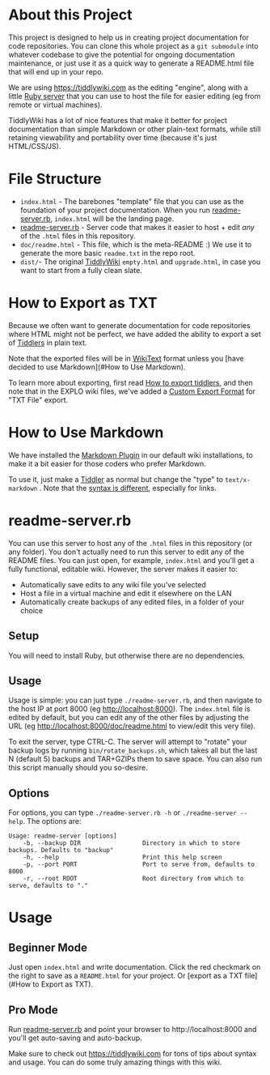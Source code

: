 # About this Project

This project is designed to help us in creating project documentation for code repositories. You can clone this whole project as a `git submodule` into whatever codebase to give the potential for ongoing documentation maintenance, or just use it as a quick way to generate a README.html file that will end up in your repo.

We are using <https://tiddlywiki.com> as the editing "engine", along with a little [Ruby server](#readme-server.rb) that you can use to host the file for easier editing (eg from remote or virtual machines).

TiddlyWiki has a lot of nice features that make it better for project documentation than simple Markdown or other plain-text formats, while still retaining viewability and portability over time (because it's just HTML/CSS/JS).


# File Structure

- `index.html` - The barebones "template" file that you can use as the foundation of your project documentation. When you run [readme-server.rb](#readme-server.rb), `index.html` will be the landing page.
- [readme-server.rb](#readme-server.rb) - Server code that makes it easier to host + edit _any_ of the `.html` files in this repository.
- `doc/readme.html` - This file, which is the meta-README :) We use it to generate the more basic `readme.txt` in the repo root.
- `dist/`- The original [TiddlyWiki](https://tiddlywiki.com) `empty.html` and `upgrade.html`, in case you want to start from a fully clean slate.


# How to Export as TXT

Because we often want to generate documentation for code repositories where HTML might not be perfect, we have added the ability to export a set of [Tiddlers](https://tiddlywiki.com/#Tiddlers) in plain text.

Note that the exported files will be in [WikiText](https://tiddlywiki.com/#WikiText) format unless you [have decided to use Markdown](#How to Use Markdown).

To learn more about exporting, first read [How to export tiddlers](https://tiddlywiki.com/#How%20to%20export%20tiddlers), and then note that in the EXPLO wiki files, we've added a [Custom Export Format](https://tiddlywiki.com/#Creating%20a%20custom%20export%20format) for "TXT File" export.


# How to Use Markdown

We have installed the [Markdown Plugin](https://tiddlywiki.com/plugins/tiddlywiki/markdown/) in our default wiki installations, to make it a bit easier for those coders who prefer Markdown.

To use it, just make a [Tiddler](https://tiddlywiki.com/#Tiddlers) as normal but change the "type" to `text/x-markdown` . Note that the [syntax is different](https://tiddlywiki.com/plugins/tiddlywiki/markdown/#MarkdownExample), especially for links.


# readme-server.rb

You can use this server to host any of the `.html` files in this repository (or any folder). You don't actually need to run this server to edit any of the README files. You can just open, for example, `index.html` and you'll get a fully functional, editable wiki. However, the server makes it easier to:

- Automatically save edits to any wiki file you've selected
- Host a file in a virtual machine and edit it elsewhere on the LAN
- Automatically create backups of any edited files, in a folder of your choice


## Setup

You will need to install Ruby, but otherwise there are no dependencies.


## Usage

Usage is simple: you can just type `./readme-server.rb`, and then navigate to the host IP at port 8000 (eg <http://localhost:8000>). The `index.html` file is edited by default, but you can edit any of the other files by adjusting the URL (eg <http://localhost:8000/doc/readme.html> to view/edit this very file).

To exit the server, type CTRL-C. The server will attempt to "rotate" your backup logs by running `bin/rotate_backups.sh`, which takes all but the last N (default 5) backups and TAR+GZIPs them to save space. You can also run this script manually should you so-desire.


## Options

For options, you can type `./readme-server.rb -h` or `./readme-server --help`. The options are:

    Usage: readme-server [options]
        -b, --backup DIR                 Directory in which to store backups. Defaults to "backup"                            
        -h, --help                       Print this help screen
        -p, --port PORT                  Port to serve from, defaults to 8000                                                 
        -r, --root ROOT                  Root directory from which to serve, defaults to "."    


# Usage

## Beginner Mode

Just open `index.html` and write documentation. Click the red checkmark on the right to save as a `README.html` for your project. Or [export as a TXT file](#How to Export as TXT).

## Pro Mode

Run [readme-server.rb](#readme-server.rb) and point your browser to http://localhost:8000 and you'll get auto-saving and auto-backup.

Make sure to check out <https://tiddlywiki.com> for tons of tips about syntax and usage. You can do some truly amazing things with this wiki.


